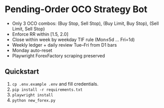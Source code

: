# Pending-Order OCO Strategy Bot

- Only 3 OCO combos: (Buy Stop, Sell Stop), (Buy Limit, Buy Stop), (Sell Limit, Sell Stop)
- Enforce RR within [1.5, 2.0]
- Close within week by weekday TIF rule (Mon≤5d ... Fri=1d)
- Weekly ledger + daily review Tue–Fri from D1 bars
- Monday auto-reset
- Playwright ForexFactory scraping preserved

## Quickstart

1. `cp .env.example .env` and fill credentials.
2. `pip install -r requirements.txt`
3. `playwright install`
4. `python new_forex.py`

